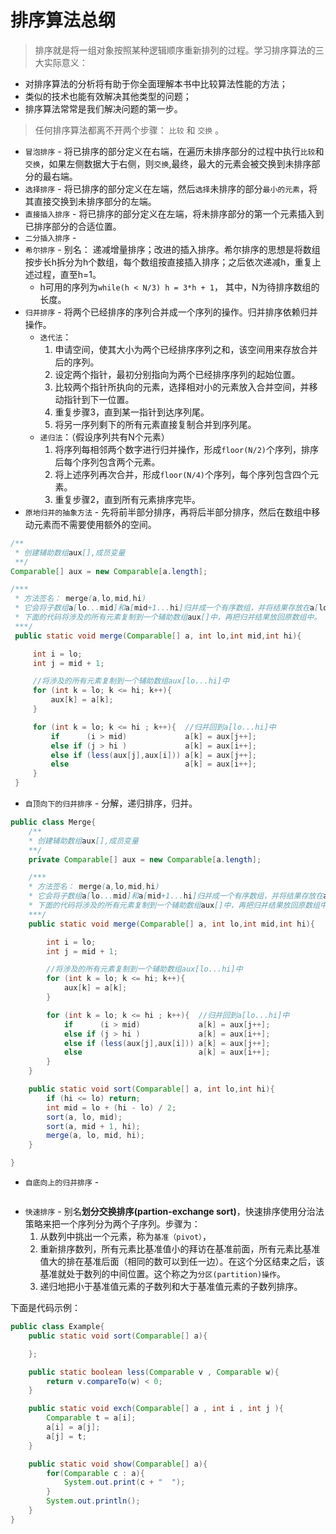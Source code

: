 
# 排序算法总纲



> 排序就是将一组对象按照某种逻辑顺序重新排列的过程。学习排序算法的三大实际意义：

* 对排序算法的分析将有助于你全面理解本书中比较算法性能的方法；
* 类似的技术也能有效解决其他类型的问题；
* 排序算法常常是我们解决问题的第一步。

> 任何排序算法都离不开两个步骤： `比较` 和 `交换` 。

* `冒泡排序` - 将已排序的部分定义在右端，在遍历未排序部分的过程中执行`比较`和`交换`，如果左侧数据大于右侧，则`交换`,最终，最大的元素会被交换到未排序部分的最右端。
* `选择排序` - 将已排序的部分定义在左端，然后`选择`未排序的部分`最小的元素`，将其直接交换到未排序部分的左端。
* `直接插入排序` - 将已排序的部分定义在左端，将未排序部分的第一个元素插入到已排序部分的合适位置。
* `二分插入排序` -
* `希尔排序` - 别名： 递减增量排序；改进的插入排序。希尔排序的思想是将数组按步长h拆分为h个数组，每个数组按直接插入排序；之后依次递减h，重复上述过程，直至h=1。
    *  h可用的序列为`while(h < N/3) h = 3*h + 1`， 其中，N为待排序数组的长度。
* `归并排序` - 将两个已经排序的序列合并成一个序列的操作。归并排序依赖归并操作。
    * `迭代法`：
        1. 申请空间，使其大小为两个已经排序序列之和，该空间用来存放合并后的序列。
        2. 设定两个指针，最初分别指向为两个已经排序序列的起始位置。
        3. 比较两个指针所执向的元素，选择相对小的元素放入合并空间，并移动指针到下一位置。
        4. 重复步骤3，直到某一指针到达序列尾。
        5. 将另一序列剩下的所有元素直接复制合并到序列尾。
    * `递归法`：（假设序列共有N个元素）
        1. 将序列每相邻两个数字进行归并操作，形成`floor(N/2)`个序列，排序后每个序列包含两个元素。
        2. 将上述序列再次合并，形成`floor(N/4)`个序列，每个序列包含四个元素。
        3. 重复步骤2，直到所有元素排序完毕。
* `原地归并的抽象方法` - 先将前半部分排序，再将后半部分排序，然后在数组中移动元素而不需要使用额外的空间。

```Java
/**
 * 创建辅助数组aux[],成员变量
 **/
Comparable[] aux = new Comparable[a.length];

/***
 * 方法签名： merge(a,lo,mid,hi)
 * 它会将子数组a[lo...mid]和a[mid+1...hi]归并成一个有序数组，并将结果存放在a[lo...hi]中。
 * 下面的代码将涉及的所有元素复制到一个辅助数组aux[]中，再把归并结果放回原数组中。
 ***/
 public static void merge(Comparable[] a, int lo,int mid,int hi){

     int i = lo;
     int j = mid + 1;

     //将涉及的所有元素复制到一个辅助数组aux[lo...hi]中
     for (int k = lo; k <= hi; k++){
         aux[k] = a[k];
     }

     for (int k = lo; k <= hi ; k++){  //归并回到a[lo...hi]中
         if      (i > mid)             a[k] = aux[j++];
         else if (j > hi )             a[k] = aux[i++];
         else if (less(aux[j],aux[i])) a[k] = aux[j++];
         else                          a[k] = aux[i++];
     }
 }
```

* `自顶向下的归并排序` - 分解，递归排序，归并。

```Java
public class Merge{
    /**
    * 创建辅助数组aux[],成员变量
    **/
    private Comparable[] aux = new Comparable[a.length];

    /***
    * 方法签名： merge(a,lo,mid,hi)
    * 它会将子数组a[lo...mid]和a[mid+1...hi]归并成一个有序数组，并将结果存放在a[lo...hi]中。
    * 下面的代码将涉及的所有元素复制到一个辅助数组aux[]中，再把归并结果放回原数组中。
    ***/
    public static void merge(Comparable[] a, int lo,int mid,int hi){

        int i = lo;
        int j = mid + 1;

        //将涉及的所有元素复制到一个辅助数组aux[lo...hi]中
        for (int k = lo; k <= hi; k++){
            aux[k] = a[k];
        }

        for (int k = lo; k <= hi ; k++){  //归并回到a[lo...hi]中
            if      (i > mid)             a[k] = aux[j++];
            else if (j > hi )             a[k] = aux[i++];
            else if (less(aux[j],aux[i])) a[k] = aux[j++];
            else                          a[k] = aux[i++];
        }
    }

    public static void sort(Comparable[] a, int lo,int hi){
        if (hi <= lo) return;
        int mid = lo + (hi - lo) / 2;
        sort(a, lo, mid);
        sort(a, mid + 1, hi);
        merge(a, lo, mid, hi);
    }

}

```

* `自底向上的归并排序` -

```Java

```

* `快速排序` - 别名**划分交换排序(partion-exchange sort)**，快速排序使用分治法策略来把一个序列分为两个子序列。步骤为：
    1. 从数列中挑出一个元素，称为`基准（pivot）`，
    2. 重新排序数列，所有元素比基准值小的拜访在基准前面，所有元素比基准值大的排在基准后面（相同的数可以到任一边）。在这个分区结束之后，该基准就处于数列的中间位置。这个称之为`分区(partition)操作`。
    3. 递归地把小于基准值元素的子数列和大于基准值元素的子数列排序。


下面是代码示例：

```Java
public class Example{
    public static void sort(Comparable[] a){

    };

    public static boolean less(Comparable v , Comparable w){
        return v.compareTo(w) < 0;
    }

    public static void exch(Comparable[] a , int i , int j ){
        Comparable t = a[i];
        a[i] = a[j];
        a[j] = t;
    }

    public static void show(Comparable[] a){
        for(Comparable c : a){
            System.out.print(c + "  ");
        }
        System.out.println();
    }
}
```
